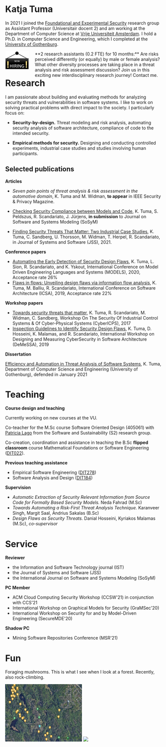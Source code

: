 # Katja Tuma

 In 2021 I joined the <a href="https://www.cs.vu.nl/en/research/computer-systems/foundational-and-experimental-security/index.aspx" target="_blank">Foundational and Experimental Security</a> research group as Assistant Professor (Universitair docent 2) and am working at the Department of Computer Science at <a href="https://www.cs.vu.nl/en/" target="_blank">Vrije Universiteit Amsterdam</a>. I hold a Ph.D. in Computer Science and Engineering, which I completed at the <a href="https://www.gu.se" target="_blank">University of Gothenburg</a>. 

<IMG SRC="hiring.png" style="float: left; width:15%"/> 
<h7 style="float: left; width:80%; margin-top: 0px; margin-left: 20px;"> 
**2 research assistants (0.2 FTE) for 10 months:**
Are risks perceived differently (or equally) by male or female analysis? What other diversity processes are taking place in a threat analysis and risk assessment discussion? Join us in this exciting new interdisciplinary research journey! Contact me. 
</h7>

[comment]: <> (Read more <a href="">here</a>, and contact me. )

# Research

I am passionate about building and evaluating methods for analyzing security threats and vulnerabilities in software systems. I like to work on solving practical problems with direct impact to the society. I particularly focus on:

- **Security-by-design.** Threat modeling and risk analysis, automating security analysis of software architecture, compliance of code to the intended security.

- **Empirical methods for security.** Designing and conducting controlled experiments, industrial case studies and studies involving human participants.

## Selected publications

**Articles**

- _Seven pain points of threat analysis & risk assessment in the automotive domain_, K. Tuma and M. Widman, **to appear** in IEEE Security & Privacy Magazine.

- <a href="paper-preprints/security-compliance-checks-arXiv-21.pdf">Checking Security Compliance between Models and Code</a>, K. Tuma, S. Peldszus, R. Scandariato, J. Jürjens, **in submission** to Journal on Software and Systems Modeling (SoSyM)

- <a href="paper-preprints/tuma-et-al-security-threats-that-mater-preprint.pdf" target="_blank">Finding Security Threats That Matter: Two Industrial Case Studies</a>, K. Tuma, C. Sandberg, U. Thorsson, M. Widman, T. Herpel, R. Scandariato, in Journal of Systems and Software (JSS), 2021.



**Conference papers**

- <a href="paper-preprints/tuma-MODELS2020.pdf" target="_blank">Automating the Early Detection of Security Design Flaws</a>, K. Tuma, L. Sion, R. Scandariato, and K. Yskout, International Conference on Model Driven Engineering Languages and Systems (MODELS), 2020, Acceptance rate 26%
- <a href="paper-preprints/PID5773341.pdf" target="_blank">Flaws in flows: Unveiling design flaws via information flow analysis</a>, K. Tuma, M. Balliu, R. Scandariato, International Conference on Software Architecture (ICSA), 2019, Acceptance rate 22%


**Workshop papers**

- <a href="paper-preprints/Towards%20Security%20Threats%20That%20Matter.pdf" target="_blank">Towards security threats that matter</a>, K. Tuma, R. Scandariato, M. Widman, C. Sandberg, Workshop On The Security Of Industrial Control Systems & Of Cyber-Physical Systems (CyberICPS), 2017
- <a href="paper-preprints/TumaDesignFlaws_cam_doi.pdf" target="_blank">Inspection Guidelines to Identify Security Design Flaws</a>, K. Tuma, D. Hosseini, K. Malamas, and R. Scandariato, International Workshop on Designing and Measuring CyberSecurity in Software Architecture (DeMeSSA), 2019
    
**Dissertation**

<a href="paper-preprints/tuma-thesis-digital-copy.pdf" target="_blank">Efficiency and Automation in Threat Analysis of Software Systems</a>, K. Tuma, Department of Computer Science and Engineering (University of Gothenburg), defended in January 2021

# Teaching

**Course design and teaching**

Currently working on new courses at the VU.

Co-teacher for the M.Sc course Software Oriented Design (405061) with <a href="http://patricialago.nl">Patricia Lago</a> from the Software and Sustainability (S2) research group.

Co-creation, coordination and assistance in teaching the B.Sc **flipped classroom** course Mathematical Foundations or Software Engineering (<a href="https://kursplaner.gu.se/pdf/kurs/en/DIT022" target="_blank">DIT022</a>).

**Previous teaching assistance**

- Empirical Software Engineering (<a href="https://www.gu.se/en/study-gothenburg/empirical-software-engineering-dit278" target="_blank">DIT278</a>)
- Software Analysis and Design (<a href="https://www.gu.se/en/study-gothenburg/software-analysis-and-design-dit184" target="_blank">DIT184</a>)

**Supervision**

- *Automatic Extraction of Security Relevant Information from Source Code for Formally Based Security Models.* Neda Fahrad (M.Sc)
- *Towards Automating a Risk-First Threat Analysis Technique.* Karanveer Singh, Margit Saal, Andrius Sakalas (B.Sc)
- *Design Flaws as Security Threats.* Danial Hosseini, Kyriakos Malamas (M.Sc), *co-supervisor* 

# Service

**Reviewer**

- the Information and Software Technology journal (IST)
- the Journal of Systems and Software (JSS)
- the International Journal on Software and Systems Modeling (SoSyM)

**PC Member**

- ACM Cloud Computing Security Workshop (CCSW'21) in conjunction with CCS'21 
- International Workshop on Graphical Models for Security (GraMSec'20)
- International Workshop on Security for and by Model-Driven Engineering (SecureMDE'20)

**Shadow PC**

- Mining Software Repositories Conference (MSR'21)

# Fun

Foraging mushrooms. This is what I see when I look at a forest. Recently, also rock-climbing.

<img src="gobe.png" style="width: 49%;"> <img src="climb.png" style="width: 49%;">
